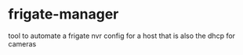 # frigate-manager
 tool to automate a frigate nvr config for a host that is also the dhcp for cameras
